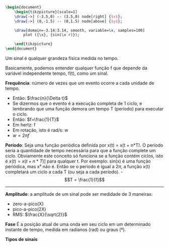 

```tikz
\begin{document}
	\begin{tikzpicture}[scale=1]
	\draw[->] (-3.5,0) -- (3.5,0) node[right] {$x$};
    \draw[->] (0,-1.5) -- (0,1.5) node[above] {$y$};

	\draw[domain=-3.14:3.14, smooth, variable=\x, samples=100] 
        plot ({\x}, {sin(\x r)});

    \end{tikzpicture}
\end{document}

```


Um sinal é qualquer grandeza física medida no tempo.

Basicamente, podemos entender qualquer função f que depende da variável independente tempo, f(t), como um sinal.


**Frequência**: número de vezes que um evento ocorre a cada unidade de tempo. 
-  Então: $\frac{n}{\Delta t}$
- Se dizermos que o evento é a execução completa de 1 ciclo, e lembrando que uma função demora um tempo T (período) para executar o ciclo.
- Então: $f=\frac{1}{T}$
- Em hertz: f
-  Em rotação, isto é rad/s: w
- $w = 2\pi f$


**Período**:
Seja uma função periódica definida por x(t) = x(t + n*T).
O período seria a quantidade de tempo necessária para que a função complete um ciclo.
Obviamente este conceito só funciona se a função contém ciclos, isto é $x(t) = x(t + n*T)]$ para qualquer t. Por exemplo: sin(x) é uma função periódica, mas x² não é.
Então se o período é igual a $2\pi$, a função x(t) completará um ciclo a cada T (ou seja a cada período).
	- $$T = \frac{1}{f}$$

****

**Amplitude**: a amplitude de um sinal pode ser medidade de 3 maneiras:
- zero-a-pico(X)
- pico-a-pico(2X)
- RMS: $\frac{X}{\sqrt{2}}$

**Fase**
É a posição atual de uma onda em seu ciclo em um determinado instante de tempo, medida em radianos (rad) ou graus (º).



**Tipos de sinais**
